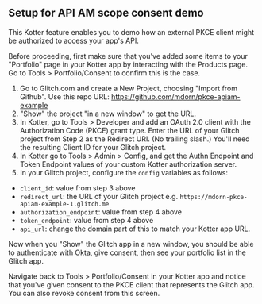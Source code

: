 ## Setup for API AM scope consent demo

This Kotter feature enables you to demo how an external PKCE client might be authorized to access your app's API.

Before proceeding, first make sure that you've added some items to your "Portfolio" page in your Kotter app by interacting with the Products page.  Go to Tools > Portfolio/Consent to confirm this is the case.

1. Go to Glitch.com and create a New Project, choosing "Import from Github". Use this repo URL: https://github.com/mdorn/pkce-apiam-example
2. "Show" the project "in a new window" to get the URL.
3. In Kotter, go to Tools > Developer and add an OAuth 2.0 client with the Authorization Code (PKCE) grant type.  Enter the URL of your Glitch project from Step 2 as the Redirect URI. (No trailing slash.)  You'll need the resulting Client ID for your Glitch project.
4. In Kotter go to Tools > Admin > Config, and get the Authn Endpoint and Token Endpoint values of your custom Kotter authorization server.
5. In your Glitch project, configure the `config` variables as follows:

- `client_id`: value from step 3 above
- `redirect_url`: the URL of your Glitch project e.g. `https://mdorn-pkce-apiam-example-1.glitch.me`
- `authorization_endpoint`: value from step 4 above
- `token_endpoint`: value from step 4 above
- `api_url`: change the domain part of this to match your Kotter app URL.

Now when you "Show" the Glitch app in a new window, you should be able to authenticate with Okta, give consent, then see your portfolio list in the Glitch app.

Navigate back to Tools > Portfolio/Consent in your Kotter app and notice that you've given consent to the PKCE client that represents the Glitch app.  You can also revoke consent from this screen.
